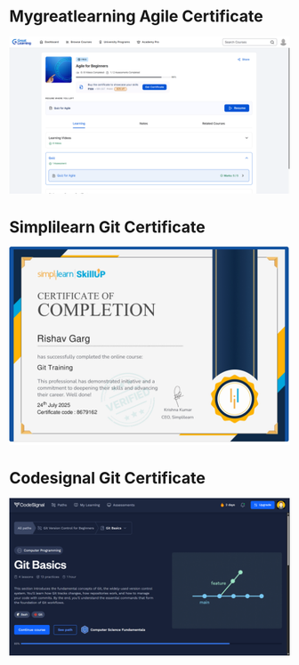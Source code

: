 # Mygreatlearning Agile Certificate
![Certificate](SDLC/Agile_certificate.png)

# Simplilearn Git Certificate
![Simplilearn_certificate](Git_logs/simplilearn_certificate.jpg)

# Codesignal Git Certificate
![Codesignal_image](Git_logs/codesignal_certificate.png)